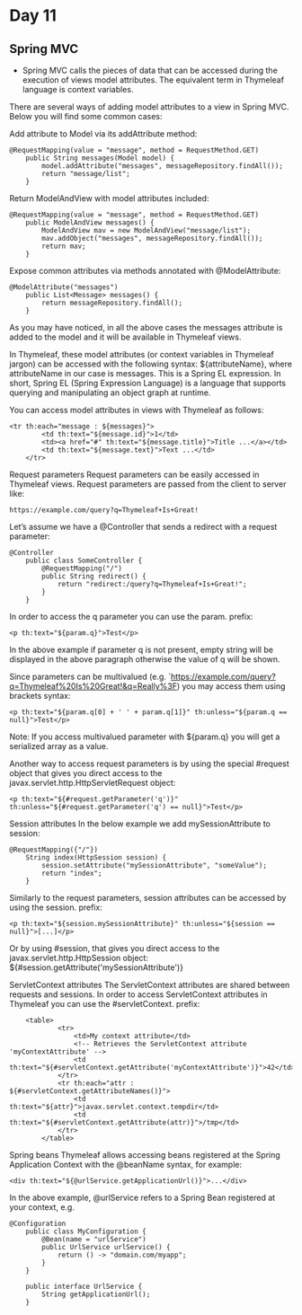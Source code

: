 # Day 11

## Spring MVC

- Spring MVC calls the pieces of data that can be accessed during the execution of views model attributes. The equivalent term in Thymeleaf language is context variables.

There are several ways of adding model attributes to a view in Spring MVC. Below you will find some common cases:

Add attribute to Model via its addAttribute method:

    @RequestMapping(value = "message", method = RequestMethod.GET)
        public String messages(Model model) {
            model.addAttribute("messages", messageRepository.findAll());
            return "message/list";
        }
Return ModelAndView with model attributes included:

    @RequestMapping(value = "message", method = RequestMethod.GET)
        public ModelAndView messages() {
            ModelAndView mav = new ModelAndView("message/list");
            mav.addObject("messages", messageRepository.findAll());
            return mav;
        }
Expose common attributes via methods annotated with @ModelAttribute:

    @ModelAttribute("messages")
        public List<Message> messages() {
            return messageRepository.findAll();
        }
As you may have noticed, in all the above cases the messages attribute is added to the model and it will be available in Thymeleaf views.

In Thymeleaf, these model attributes (or context variables in Thymeleaf jargon) can be accessed with the following syntax: ${attributeName}, where attributeName in our case is messages. This is a Spring EL expression. In short, Spring EL (Spring Expression Language) is a language that supports querying and manipulating an object graph at runtime.

You can access model attributes in views with Thymeleaf as follows:

    <tr th:each="message : ${messages}">
            <td th:text="${message.id}">1</td>
            <td><a href="#" th:text="${message.title}">Title ...</a></td>
            <td th:text="${message.text}">Text ...</td>
        </tr>
Request parameters
Request parameters can be easily accessed in Thymeleaf views. Request parameters are passed from the client to server like:

    https://example.com/query?q=Thymeleaf+Is+Great!
Let’s assume we have a @Controller that sends a redirect with a request parameter:

    @Controller
        public class SomeController {
            @RequestMapping("/")
            public String redirect() {
                return "redirect:/query?q=Thymeleaf+Is+Great!";
            }
        }
In order to access the q parameter you can use the param. prefix:

    <p th:text="${param.q}">Test</p>
In the above example if parameter q is not present, empty string will be displayed in the above paragraph otherwise the value of q will be shown.

Since parameters can be multivalued (e.g. `https://example.com/query?q=Thymeleaf%20Is%20Great!&q=Really%3F) you may access them using brackets syntax:

    <p th:text="${param.q[0] + ' ' + param.q[1]}" th:unless="${param.q == null}">Test</p>
Note: If you access multivalued parameter with ${param.q} you will get a serialized array as a value.

Another way to access request parameters is by using the special #request object that gives you direct access to the javax.servlet.http.HttpServletRequest object:

    <p th:text="${#request.getParameter('q')}" th:unless="${#request.getParameter('q') == null}">Test</p>
Session attributes
In the below example we add mySessionAttribute to session:

    @RequestMapping({"/"})
        String index(HttpSession session) {
            session.setAttribute("mySessionAttribute", "someValue");
            return "index";
        }
Similarly to the request parameters, session attributes can be accessed by using the session. prefix:

    <p th:text="${session.mySessionAttribute}" th:unless="${session == null}">[...]</p>
Or by using #session, that gives you direct access to the javax.servlet.http.HttpSession object: ${#session.getAttribute('mySessionAttribute')}

ServletContext attributes
The ServletContext attributes are shared between requests and sessions. In order to access ServletContext attributes in Thymeleaf you can use the #servletContext. prefix:

        <table>
                <tr>
                    <td>My context attribute</td>
                    <!-- Retrieves the ServletContext attribute 'myContextAttribute' -->
                    <td th:text="${#servletContext.getAttribute('myContextAttribute')}">42</td>
                </tr>
                <tr th:each="attr : ${#servletContext.getAttributeNames()}">
                    <td th:text="${attr}">javax.servlet.context.tempdir</td>
                    <td th:text="${#servletContext.getAttribute(attr)}">/tmp</td>
                </tr>
            </table>
Spring beans
Thymeleaf allows accessing beans registered at the Spring Application Context with the @beanName syntax, for example:

    <div th:text="${@urlService.getApplicationUrl()}">...</div> 
In the above example, @urlService refers to a Spring Bean registered at your context, e.g.

    @Configuration
        public class MyConfiguration {
            @Bean(name = "urlService")
            public UrlService urlService() {
                return () -> "domain.com/myapp";
            }
        }

        public interface UrlService {
            String getApplicationUrl();
        }